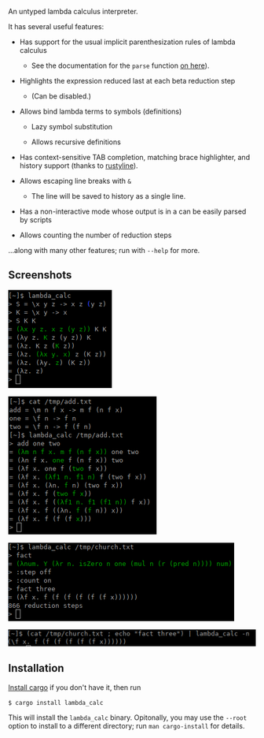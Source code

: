 An untyped lambda calculus interpreter.

It has several useful features:

- Has support for the usual implicit parenthesization rules of lambda calculus

    - See the documentation for the `parse` function [on here](https://docs.rs/lambda_calc)).

- Highlights the expression reduced last at each beta reduction step

    - (Can be disabled.)

- Allows bind lambda terms to symbols (definitions)

    - Lazy symbol substitution

    - Allows recursive definitions

- Has context-sensitive TAB completion, matching brace highlighter, and history support
(thanks to [rustyline](https://crates.io/crates/rustyline)).

- Allows escaping line breaks with `&`

    - The line will be saved to history as a single line.

- Has a non-interactive mode whose output is in a can be easily parsed by scripts

- Allows counting the number of reduction steps

...along with many other features; run with `--help` for more.

## Screenshots

![Screenshot 1](screenshots/combinators.png)

![Screenshot 2](screenshots/load_add.png)

![Screenshot 3](screenshots/count_nostep.png)

![Screenshot 4](screenshots/non_interactive.png)

## Installation

[Install cargo](https://doc.rust-lang.org/cargo/getting-started/installation.html)
if you don't have it, then run

```
$ cargo install lambda_calc
```

This will install the `lambda_calc` binary.
Opitonally, you may use the `--root` option to install to a different directory;
run `man cargo-install` for details.
